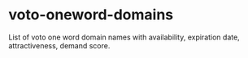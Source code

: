 # voto-oneword-domains
List of voto one word domain names with availability, expiration date, attractiveness, demand score.
